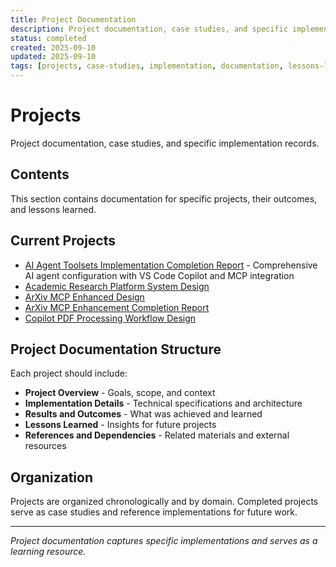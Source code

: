 ```yaml
---
title: Project Documentation
description: Project documentation, case studies, and specific implementation records with lessons learned
status: completed
created: 2025-09-10
updated: 2025-09-10
tags: [projects, case-studies, implementation, documentation, lessons-learned]
---
```


# Projects

Project documentation, case studies, and specific implementation records.

## Contents

This section contains documentation for specific projects, their outcomes, and lessons learned.

## Current Projects

- [AI Agent Toolsets Implementation Completion Report](<./ai-agent-toolsets-implementation-completion-report.md>) - Comprehensive AI agent configuration with VS Code Copilot and MCP integration
- [Academic Research Platform System Design](<./academic-research-platform-system-design.md>)
- [ArXiv MCP Enhanced Design](<./arxiv-mcp-enhanced-design.md>)
- [ArXiv MCP Enhancement Completion Report](<./arxiv-mcp-enhancement-completion-report.md>)
- [Copilot PDF Processing Workflow Design](<../../../../copilot-pdf-processing-workflow-design-202508271745.md>)

## Project Documentation Structure

Each project should include:

- **Project Overview** - Goals, scope, and context
- **Implementation Details** - Technical specifications and architecture
- **Results and Outcomes** - What was achieved and learned
- **Lessons Learned** - Insights for future projects
- **References and Dependencies** - Related materials and external resources

## Organization

Projects are organized chronologically and by domain. Completed projects serve as case studies and reference implementations for future work.

---

*Project documentation captures specific implementations and serves as a learning resource.*
